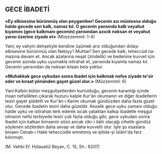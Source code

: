 ## GECE İBADETİ

**«Ey elbisesine bürünmüş olan peygamber! Gecenin azı müstesna olduğu halde gecede sen kalk, namaz kıl. O gecenin yansında kalk ve­yahut kıyamını (gece kalkmanı gecenin) yarısından azıcık noksan et veyahut yarısı üzerine ziyade et»** (Müezzemmil: 1-4)

Yani; ey vahyin dehşetiyle kendine üşümek arız olduğundan dolayı elbisesine bürünmüş olan Nebiyy'i Muhtar! Sen gecede kalk, teheccüd na­mazına devam et. Ancak azalarına neşat (zindelik) ve bedenine kuvvet için gecenin azında uyku uyumakla istirahat et, yarısında kıyamla namaz kıl. Gecenin yarısından da noksan kılsan beis yoktur.

**«Muhakkak gece uykudan sonra ibadet için kalkmak nefse ziyade te'sir eder ve kıraat yönünden gayet güzel olur.»** (Müzzemmil: 6)

Yani:Kalbin bütün meşguliyetlerden kur­tulduğu, gecenin karanlığı içinde insan nefsilik­ten çıkarak huzuru kalple Kur'ân okumanın ve diğer ibadetlerin tesiri gayet şiddetli ve Kur'ân-ı Kerim okumak gündüzden daha fazla güzel olur. Gecede ibadetin tesiri daha güzeldir. Kezalik ge­ce uyku zamanı olduğu halde uyku ve istirahatı terk ederek sıcak yataktan kalkıp ibadetle meşgul olmanın nefsi terbiyede tesiri çok fazla oldu­ğu gibi, gece uykudan sonra ibadet için kalkan kimsenin sözü ancak zikr-i ilahi olacağı cihetle gündüz söylenen sözlerden daha sevap ve daha kuvvetli olur. İşte şu esaslara binaen Cenab-ı Hakk teheccüdle emretmiş ve iptida-yi İslâm'da farz kılınmıştı.

(M. Vehbi Ef. Hülasatül Beyan, C. 15, Sh.: 6207)
